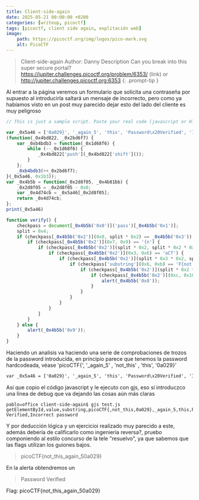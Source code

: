```yaml
---
title: Client-side-again
date: 2025-05-21 00:00:00 +0200
categories: [writeup, picoctf]
tags: [picoctf, client side again, explitación web]     
image:
    path: https://picoctf.org/img/logos/pico-mark.svg
    alt: PicoCTF
---
```


>Client-side-again
Author: Danny
Description
Can you break into this super secure portal? https://jupiter.challenges.picoctf.org/problem/6353/ (link) or http://jupiter.challenges.picoctf.org:6353
{: .prompt-tip }

Al entrar a la página veremos un formulario que solicita una contraseña por supuesto al introducirla saltará un mensaje de incorrecto, pero como ya habíamos visto en un post muy parecido dejar esto del lado del cliente es muy peligroso

``` javascript
// This is just a sample script. Paste your real code (javascript or HTML) here.

var _0x5a46 = ['0a029}', '_again_5', 'this', 'Password\x20Verified', 'Incorrect\x20password', 'getElementById', 'value', 'substring', 'picoCTF{', 'not_this'];
(function(_0x4bd822, _0x2bd6f7) {
    var _0xb4bdb3 = function(_0x1d68f6) {
        while (--_0x1d68f6) {
            _0x4bd822['push'](_0x4bd822['shift']());
        }
    };
    _0xb4bdb3(++_0x2bd6f7);
}(_0x5a46, 0x1b3));
var _0x4b5b = function(_0x2d8f05, _0x4b81bb) {
    _0x2d8f05 = _0x2d8f05 - 0x0;
    var _0x4d74cb = _0x5a46[_0x2d8f05];
    return _0x4d74cb;
};
print(_0x5a46)

function verify() {
    checkpass = document[_0x4b5b('0x0')]('pass')[_0x4b5b('0x1')];
    split = 0x4;
    if (checkpass[_0x4b5b('0x2')](0x0, split * 0x2) == _0x4b5b('0x3')) {
        if (checkpass[_0x4b5b('0x2')](0x7, 0x9) == '{n') {
            if (checkpass[_0x4b5b('0x2')](split * 0x2, split * 0x2 * 0x2) == _0x4b5b('0x4')) {
                if (checkpass[_0x4b5b('0x2')](0x3, 0x6) == 'oCT') {
                    if (checkpass[_0x4b5b('0x2')](split * 0x3 * 0x2, split * 0x4 * 0x2) == _0x4b5b('0x5')) {
                        if (checkpass['substring'](0x6, 0xb) == 'F{not') {
                            if (checkpass[_0x4b5b('0x2')](split * 0x2 * 0x2, split * 0x3 * 0x2) == _0x4b5b('0x6')) {
                                if (checkpass[_0x4b5b('0x2')](0xc, 0x10) == _0x4b5b('0x7')) {
                                    alert(_0x4b5b('0x8'));
                                }
                            }
                        }
                    }
                }
            }
        }
    } else {
        alert(_0x4b5b('0x9'));
    }
}
```

Haciendo un analisis va haciendo una serie de comprobaciones de trozos de la password introducida, en principio parece que tenemos 
la password hardcodeada, véase 'picoCTF{', '_again_5' , 'not_this' , 'this', '0a029}' 

``` html
var _0x5a46 = ['0a029}', '_again_5', 'this', 'Password\x20Verified', 'Incorrect\x20password', 'getElementById', 'value', 'substring', 'picoCTF{', 'not_this'];
```
Así que copio el código javascript y le ejecuto con gjs, eso sí introduczco una línea de debug que va dejando las cosas aún más claras

```
pablo☠office client-side-again$ gjs test.js
getElementById,value,substring,picoCTF{,not_this,0a029},_again_5,this,Password Verified,Incorrect password
```

Y por deducción lógica y un ejercicioi realizado muy parecido a este, además debería de calificarlo como ingeniería reversa?, pruebo componiendo al estilo concurso de la tele "resuelvo", ya que sabemos que las flags utilizan los guiones bajos.

>picoCTF{not_this_again_50a029}

En la alerta obtendremos un 
>Password Verified

Flag: picoCTF{not_this_again_50a029}